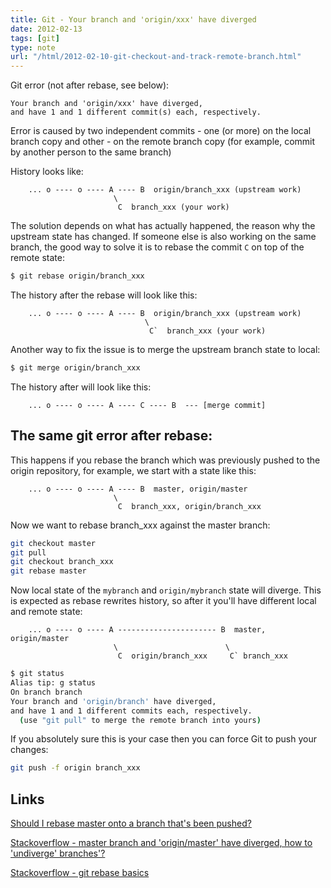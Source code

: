 ```yaml
---
title: Git - Your branch and 'origin/xxx' have diverged
date: 2012-02-13
tags: [git]
type: note
url: "/html/2012-02-10-git-checkout-and-track-remote-branch.html"
---
```


Git error (not after rebase, see below):

    Your branch and 'origin/xxx' have diverged,
    and have 1 and 1 different commit(s) each, respectively.

Error is caused by two independent commits - one (or more) on the local branch copy and other - on the remote branch copy (for example, commit by another person to the same branch)

<!-- more -->
History looks like:

```
    ... o ---- o ---- A ---- B  origin/branch_xxx (upstream work)
                       \
                        C  branch_xxx (your work)
```

The solution depends on what has actually happened, the reason why the upstream state has changed.
If someone else is also working on the same branch, the good way to solve it is to rebase the commit `C` on top of the remote state:

```bash
$ git rebase origin/branch_xxx 
```

The history after the rebase will look like this:

```
    ... o ---- o ---- A ---- B  origin/branch_xxx (upstream work)
                              \
                               C`  branch_xxx (your work)
```

Another way to fix the issue is to merge the upstream branch state to local:

```bash
$ git merge origin/branch_xxx
```

The history after will look like this:

```
    ... o ---- o ---- A ---- C ---- B  --- [merge commit]
```


The same git error after rebase:
--------------------------------------------

This happens if you rebase the branch which was previously pushed to the origin repository, for example, we start with a state like this:

```
    ... o ---- o ---- A ---- B  master, origin/master
                       \
                        C  branch_xxx, origin/branch_xxx
```

Now we want to rebase branch_xxx against the master branch:

```bash
git checkout master
git pull
git checkout branch_xxx
git rebase master
```

Now local state of the `mybranch` and `origin/mybranch` state will diverge.
This is expected as rebase rewrites history, so after it you'll have different local and remote state:

```
    ... o ---- o ---- A ---------------------- B  master, origin/master
                       \                        \
                        C  origin/branch_xxx     C` branch_xxx
```

```bash
$ git status
Alias tip: g status
On branch branch
Your branch and 'origin/branch' have diverged,
and have 1 and 1 different commits each, respectively.
  (use "git pull" to merge the remote branch into yours)
```


If you absolutely sure this is your case then you can force Git to push your changes:

```bash
git push -f origin branch_xxx
```

Links
--------------------------------------------

[Should I rebase master onto a branch that's been pushed?](http://stackoverflow.com/questions/34918268/should-i-rebase-master-onto-a-branch-thats-been-pushed/34946769#34946769)

[Stackoverflow - master branch and 'origin/master' have diverged, how to 'undiverge' branches'?](http://stackoverflow.com/questions/2452226/master-branch-and-origin-master-have-diverged-how-to-undiverge-branches)

[Stackoverflow - git rebase basics](http://stackoverflow.com/questions/11563319/git-rebase-basics)
